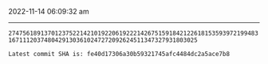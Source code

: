 2022-11-14 06:09:32 am

---

`274756189137012375221421019220619222142675159184212261815359397219948316711120374804291303610247272092624511347327931803025`

`Latest commit SHA is: fe40d17306a30b59321745afc4484dc2a5ace7b8 `
